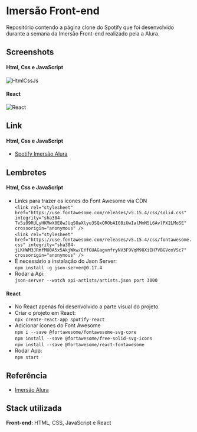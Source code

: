 # Imersão Front-end

Repositório contendo a página clone do Spotify que foi desenvolvido durante a semana da Imersão Front-end realizado pela a Alura.



## Screenshots
#### Html, Css e JavaScript
![HtmlCssJs](https://github.com/diegorafaelvieira/imersao-front-end-alura/assets/31875207/81d4e8a6-f00e-4231-a3da-71e8ea65119f)
#### React
![React](https://github.com/diegorafaelvieira/imersao-front-end-alura/assets/31875207/87d59f2d-2f84-4c2f-a677-e72d63067a7a)



## Link
  #### Html, Css e JavaScript
 - [Spotify Imersão Alura](https://dreamy-fairy-6b7753.netlify.app/)
 

## Lembretes
#### Html, Css e JavaScript
- Links para trazer os ícones do  Font Awesome via CDN <br>
  `<link rel="stylesheet" href="https://use.fontawesome.com/releases/v5.15.4/css/solid.css"
        integrity="sha384-Tv5i09RULyHKMwX0E8wJUqSOaXlyu3SQxORObAI08iUwIalMmN5L6AvlPX2LMoSE" crossorigin="anonymous" /> ` <br>
   `<link rel="stylesheet" href="https://use.fontawesome.com/releases/v5.15.4/css/fontawesome.css"
        integrity="sha384-jLKHWM3JRmfMU0A5x5AkjWkw/EYfGUAGagvnfryNV3F9VqM98XiIH7VBGVoxVSc7" crossorigin="anonymous" /> `<br>
 - É necessário a instalação do Json Server: <br>
 `npm install -g json-server@0.17.4` <br>
 - Rodar a Api: <br>
 `json-server --watch api-artists/artists.json port 3000` 

#### React
- No React apenas foi desenvolvido a parte visual do projeto.
- Criar o projeto em React: <br>
`npx create-react-app spotify-react` <br>
- Adicionar ícones do Font Awesome <br>
`npm i --save @fortawesome/fontawesome-svg-core` <br>
`npm install --save @fortawesome/free-solid-svg-icons` <br>
`npm install --save @fortawesome/react-fontawesome` <br>
- Rodar App: <br>
`npm start`

## Referência

 - [Imersão Alura](https://cursos.alura.com.br/imersao)


## Stack utilizada

**Front-end:** HTML, CSS, JavaScript e React

 
 
